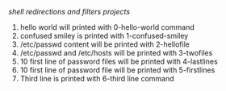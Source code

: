 *shell redirections and filters projects*
1. hello world will printed with 0-hello-world command
2. confused smiley is printed with 1-confused-smiley
3. /etc/passwd content will be printed with 2-hellofile
3. /etc/passwd and /etc/hosts will be printed with 3-twofiles
4. 10 first line of password files will be printed with 4-lastlines
5. 10 first line of password file will be printed with 5-firstlines
6. Third line is printed with 6-third line command
